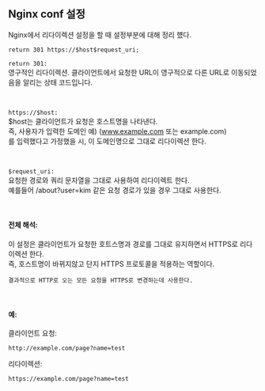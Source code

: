 ## Nginx conf 설정

Nginx에서 리다이렉션 설정을 할 때 설정부분에 대해 정리 헀다.

```
return 301 https://$host$request_uri;
```

`return 301:`  
 영구적인 리다이렉션. 클라이언트에서 요청한 URL이 영구적으로 다른 URL로 이동되었음을 알리는 상태 코드입니다.  

<br>

`https://$host:`  
  $host는  클라이언트가 요청은 호스트명을 나타낸다.  
  즉, 사용자가 입력한 도메인 예) (www.example.com 또는 example.com)  
  를 입력했다고 가정했을 시, 이 도메인명으로 그대로 리다이렉션 한다.


  <br>

`$request_uri:`  
 요청한 경로와 쿼리 문자열을 그대로 사용하여 리다이렉트 한다.  
 예를들어 /about?user=kim 같은 요청 경로가 있을 경우 그대로 사용한다.


<br>
 
 #### 전체 해석:
 이 설정은 클라이언트가 요청한 호트스명과 경로를 그대로 유지하면서 HTTPS로 리다이렉션 한다.  
 즉, 호스트명이 바뀌지않고 단지 HTTPS 프로토콜을 적용하는 역할이다.

 `결과적으로 HTTP로 오는 모든 요청을 HTTPS로 변경하는데 사용한다.`


<br>

#### 예:

클라이언트 요청:
```
http://example.com/page?name=test
```

리다이렉션:
```
https://example.com/page?name=test
```


